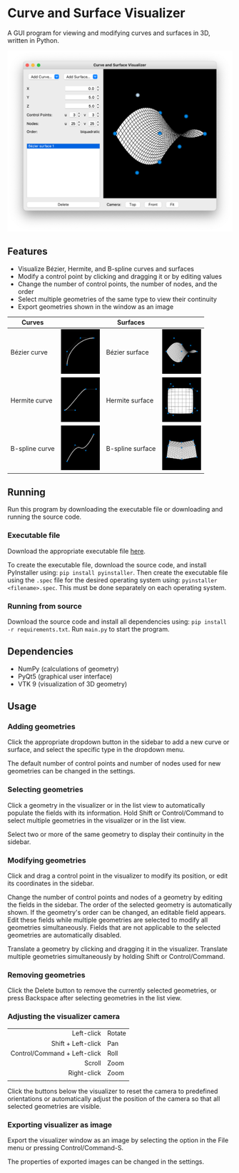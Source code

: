 # Curve and Surface Visualizer
A GUI program for viewing and modifying curves and surfaces in 3D, written in Python.

<img src="Images/screenshot_1.png">

## Features
- Visualize Bézier, Hermite, and B-spline curves and surfaces
- Modify a control point by clicking and dragging it or by editing values
- Change the number of control points, the number of nodes, and the order
- Select multiple geometries of the same type to view their continuity
- Export geometries shown in the window as an image

| Curves | | Surfaces | |
| --- | --- | --- | --- |
| Bézier curve | <img src="Images/bezier_curve.png" height=100> | Bézier surface | <img src="Images/bezier_surface.png" height=100> |
| Hermite curve | <img src="Images/hermite_curve.png" height=100> | Hermite surface | <img src="Images/hermite_surface.png" height=100> |
| B-spline curve | <img src="Images/bspline_curve.png" height=100> | B-spline surface | <img src="Images/bspline_surface.png" height=100> |

## Running
Run this program by downloading the executable file or downloading and running the source code.

### Executable file
Download the appropriate executable file [here](https://github.com/mlee-0/ME-6104-Project/releases/latest).

To create the executable file, download the source code, and install PyInstaller using: `pip install pyinstaller`. Then create the executable file using the `.spec` file for the desired operating system using: `pyinstaller <filename>.spec`. This must be done separately on each operating system.

### Running from source
Download the source code and install all dependencies using: `pip install -r requirements.txt`. Run `main.py` to start the program.

## Dependencies
- NumPy (calculations of geometry)
- PyQt5 (graphical user interface)
- VTK 9 (visualization of 3D geometry)

## Usage
### Adding geometries
Click the appropriate dropdown button in the sidebar to add a new curve or surface, and select the specific type in the dropdown menu.

The default number of control points and number of nodes used for new geometries can be changed in the settings.

### Selecting geometries
Click a geometry in the visualizer or in the list view to automatically populate the fields with its information. Hold Shift or Control/Command to select multiple geometries in the visualizer or in the list view.

Select two or more of the same geometry to display their continuity in the sidebar.

### Modifying geometries
Click and drag a control point in the visualizer to modify its position, or edit its coordinates in the sidebar.

Change the number of control points and nodes of a geometry by editing the fields in the sidebar. The order of the selected geometry is automatically shown. If the geometry's order can be changed, an editable field appears. Edit these fields while multiple geometries are selected to modify all geometries simultaneously. Fields that are not applicable to the selected geometries are automatically disabled.

Translate a geometry by clicking and dragging it in the visualizer. Translate multiple geometries simultaneously by holding Shift or Control/Command.

### Removing geometries
Click the Delete button to remove the currently selected geometries, or press Backspace after selecting geometries in the list view.

### Adjusting the visualizer camera
| | |
| ---: | :-- |
| Left-click | Rotate |
| Shift + Left-click | Pan |
| Control/Command + Left-click | Roll |
| Scroll | Zoom |
| Right-click | Zoom |
| | |

Click the buttons below the visualizer to reset the camera to predefined orientations or automatically adjust the position of the camera so that all selected geometries are visible.

### Exporting visualizer as image
Export the visualizer window as an image by selecting the option in the File menu or pressing Control/Command-S.

The properties of exported images can be changed in the settings.